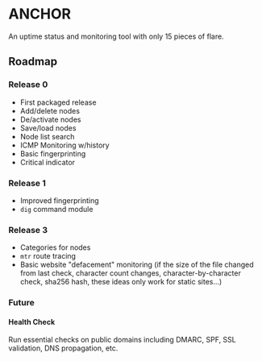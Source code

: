 # ANCHOR
An uptime status and monitoring tool with only 15 pieces of flare.

## Roadmap

### Release 0
 - First packaged release
 - Add/delete nodes
 - De/activate nodes
 - Save/load nodes
 - Node list search
 - ICMP Monitoring w/history
 - Basic fingerprinting
 - Critical indicator

### Release 1
 - Improved fingerprinting
 - `dig` command module

### Release 3
 - Categories for nodes
 - `mtr` route tracing
 - Basic website "defacement" monitoring (if the size of the file changed from last check, character count changes, character-by-character check, sha256 hash, these ideas only work for static sites...)

### Future

#### Health Check
Run essential checks on public domains including DMARC, SPF, SSL validation, DNS propagation, etc.